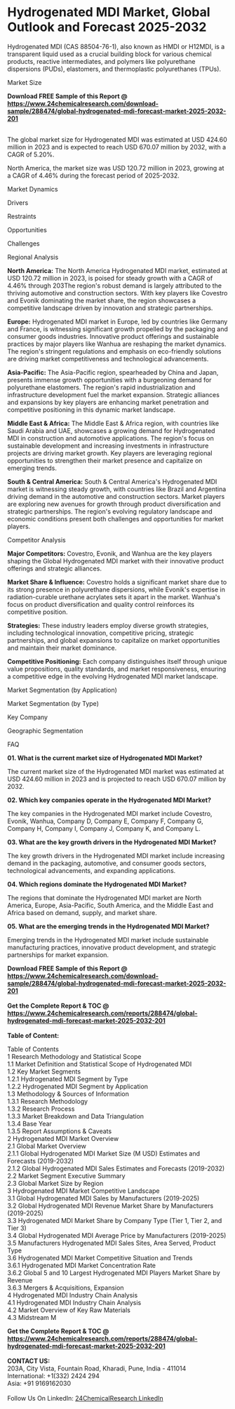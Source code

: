 <h1>Hydrogenated MDI Market, Global Outlook and Forecast 2025-2032</h1><p>Hydrogenated MDI (CAS 88504-76-1), also known as HMDI or H12MDI, is a transparent liquid used as a crucial building block for various chemical products, reactive intermediates, and polymers like polyurethane dispersions (PUDs), elastomers, and thermoplastic polyurethanes (TPUs).</p><p>
Market Size</p><p>
</p><div><b>Download FREE Sample of this Report @ 
            <a href="https://www.24chemicalresearch.com/download-sample/288474/global-hydrogenated-mdi-forecast-market-2025-2032-201">
            https://www.24chemicalresearch.com/download-sample/288474/global-hydrogenated-mdi-forecast-market-2025-2032-201</a></b></div><br><p>The global market size for Hydrogenated MDI was estimated at USD 424.60 million in 2023 and is expected to reach USD 670.07 million by 2032, with a CAGR of 5.20%. </p><p>
</p><p>North America, the market size was USD 120.72 million in 2023, growing at a CAGR of 4.46% during the forecast period of 2025-2032.</p><p>
Market Dynamics</p><p>
Drivers</p><p>
</p><p>
Restraints</p><p>
</p><p>
Opportunities</p><p>
</p><p>
Challenges</p><p>
</p><p>
Regional Analysis</p><p>
</p><p><strong>North America:</strong> The North America Hydrogenated MDI market, estimated at USD 120.72 million in 2023, is poised for steady growth with a CAGR of 4.46% through 203The region's robust demand is largely attributed to the thriving automotive and construction sectors. With key players like Covestro and Evonik dominating the market share, the region showcases a competitive landscape driven by innovation and strategic partnerships.</p><p>
</p><p><strong>Europe:</strong> Hydrogenated MDI market in Europe, led by countries like Germany and France, is witnessing significant growth propelled by the packaging and consumer goods industries. Innovative product offerings and sustainable practices by major players like Wanhua are reshaping the market dynamics. The region's stringent regulations and emphasis on eco-friendly solutions are driving market competitiveness and technological advancements.</p><p>
</p><p><strong>Asia-Pacific:</strong> The Asia-Pacific region, spearheaded by China and Japan, presents immense growth opportunities with a burgeoning demand for polyurethane elastomers. The region's rapid industrialization and infrastructure development fuel the market expansion. Strategic alliances and expansions by key players are enhancing market penetration and competitive positioning in this dynamic market landscape.</p><p>
</p><p><strong>Middle East &amp; Africa:</strong> The Middle East &amp; Africa region, with countries like Saudi Arabia and UAE, showcases a growing demand for Hydrogenated MDI in construction and automotive applications. The region's focus on sustainable development and increasing investments in infrastructure projects are driving market growth. Key players are leveraging regional opportunities to strengthen their market presence and capitalize on emerging trends.</p><p>
</p><p><strong>South &amp; Central America:</strong> South &amp; Central America's Hydrogenated MDI market is witnessing steady growth, with countries like Brazil and Argentina driving demand in the automotive and construction sectors. Market players are exploring new avenues for growth through product diversification and strategic partnerships. The region's evolving regulatory landscape and economic conditions present both challenges and opportunities for market players.</p><p>
Competitor Analysis</p><p>
</p><p><strong>Major Competitors:</strong> Covestro, Evonik, and Wanhua are the key players shaping the Global Hydrogenated MDI market with their innovative product offerings and strategic alliances.</p><p>
</p><p><strong>Market Share &amp; Influence:</strong> Covestro holds a significant market share due to its strong presence in polyurethane dispersions, while Evonik's expertise in radiation-curable urethane acrylates sets it apart in the market. Wanhua's focus on product diversification and quality control reinforces its competitive position.</p><p>
</p><p><strong>Strategies:</strong> These industry leaders employ diverse growth strategies, including technological innovation, competitive pricing, strategic partnerships, and global expansions to capitalize on market opportunities and maintain their market dominance.</p><p>
</p><p><strong>Competitive Positioning:</strong> Each company distinguishes itself through unique value propositions, quality standards, and market responsiveness, ensuring a competitive edge in the evolving Hydrogenated MDI market landscape.</p><p>
Market Segmentation (by Application)</p><p>
</p><p>
Market Segmentation (by Type)</p><p>
</p><p>
Key Company</p><p>
</p><p>
Geographic Segmentation</p><p>
</p><p>
FAQ </p><p>
<strong>01. What is the current market size of Hydrogenated MDI Market?</strong></p><p>
</p><p>The current market size of the Hydrogenated MDI market was estimated at USD 424.60 million in 2023 and is projected to reach USD 670.07 million by 2032.</p><p>
<strong>02. Which key companies operate in the Hydrogenated MDI Market?</strong></p><p>
</p><p>The key companies in the Hydrogenated MDI market include Covestro, Evonik, Wanhua, Company D, Company E, Company F, Company G, Company H, Company I, Company J, Company K, and Company L.</p><p>
<strong>03. What are the key growth drivers in the Hydrogenated MDI Market?</strong></p><p>
</p><p>The key growth drivers in the Hydrogenated MDI market include increasing demand in the packaging, automotive, and consumer goods sectors, technological advancements, and expanding applications.</p><p>
<strong>04. Which regions dominate the Hydrogenated MDI Market?</strong></p><p>
</p><p>The regions that dominate the Hydrogenated MDI market are North America, Europe, Asia-Pacific, South America, and the Middle East and Africa based on demand, supply, and market share.</p><p>
<strong>05. What are the emerging trends in the Hydrogenated MDI Market?</strong></p><p>
</p><p>Emerging trends in the Hydrogenated MDI market include sustainable manufacturing practices, innovative product development, and strategic partnerships for market expansion.</p><div><b>Download FREE Sample of this Report @ 
            <a href="https://www.24chemicalresearch.com/download-sample/288474/global-hydrogenated-mdi-forecast-market-2025-2032-201">
            https://www.24chemicalresearch.com/download-sample/288474/global-hydrogenated-mdi-forecast-market-2025-2032-201</a></b></div><br><div><b>Get the Complete Report & TOC @ 
            <a href="https://www.24chemicalresearch.com/reports/288474/global-hydrogenated-mdi-forecast-market-2025-2032-201">
            https://www.24chemicalresearch.com/reports/288474/global-hydrogenated-mdi-forecast-market-2025-2032-201</a></b></div><br>
            <b>Table of Content:</b><p>Table of Contents<br />
1 Research Methodology and Statistical Scope<br />
1.1 Market Definition and Statistical Scope of Hydrogenated MDI<br />
1.2 Key Market Segments<br />
1.2.1 Hydrogenated MDI Segment by Type<br />
1.2.2 Hydrogenated MDI Segment by Application<br />
1.3 Methodology & Sources of Information<br />
1.3.1 Research Methodology<br />
1.3.2 Research Process<br />
1.3.3 Market Breakdown and Data Triangulation<br />
1.3.4 Base Year<br />
1.3.5 Report Assumptions & Caveats<br />
2 Hydrogenated MDI Market Overview<br />
2.1 Global Market Overview<br />
2.1.1 Global Hydrogenated MDI Market Size (M USD) Estimates and Forecasts (2019-2032)<br />
2.1.2 Global Hydrogenated MDI Sales Estimates and Forecasts (2019-2032)<br />
2.2 Market Segment Executive Summary<br />
2.3 Global Market Size by Region<br />
3 Hydrogenated MDI Market Competitive Landscape<br />
3.1 Global Hydrogenated MDI Sales by Manufacturers (2019-2025)<br />
3.2 Global Hydrogenated MDI Revenue Market Share by Manufacturers (2019-2025)<br />
3.3 Hydrogenated MDI Market Share by Company Type (Tier 1, Tier 2, and Tier 3)<br />
3.4 Global Hydrogenated MDI Average Price by Manufacturers (2019-2025)<br />
3.5 Manufacturers Hydrogenated MDI Sales Sites, Area Served, Product Type<br />
3.6 Hydrogenated MDI Market Competitive Situation and Trends<br />
3.6.1 Hydrogenated MDI Market Concentration Rate<br />
3.6.2 Global 5 and 10 Largest Hydrogenated MDI Players Market Share by Revenue<br />
3.6.3 Mergers & Acquisitions, Expansion<br />
4 Hydrogenated MDI Industry Chain Analysis<br />
4.1 Hydrogenated MDI Industry Chain Analysis<br />
4.2 Market Overview of Key Raw Materials<br />
4.3 Midstream M</p><div><b>Get the Complete Report & TOC @ 
            <a href="https://www.24chemicalresearch.com/reports/288474/global-hydrogenated-mdi-forecast-market-2025-2032-201">
            https://www.24chemicalresearch.com/reports/288474/global-hydrogenated-mdi-forecast-market-2025-2032-201</a></b></div><br><b>CONTACT US:</b><br>
            203A, City Vista, Fountain Road, Kharadi, Pune, India - 411014<br>
            International: +1(332) 2424 294<br>
            Asia: +91 9169162030 <br><br>
            Follow Us On LinkedIn: <a href="https://www.linkedin.com/company/24chemicalresearch/">24ChemicalResearch LinkedIn</a>